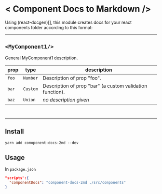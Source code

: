 # < Component Docs to Markdown />

Using (react-docgen)[], this module creates docs for your react components folder according to this format:

----
## `<MyComponent1/>`


General MyComponent1 description.

prop | type | description
--- | --- | ---
`foo` | `Number` | Description of prop "foo".
`bar` | `Custom` | Description of prop "bar" (a custom validation function).
`baz` | `Union` | *no description given*
<br/>


---

## Install
```
yarn add comoponent-docs-2md --dev
```

## Usage
In `package.json`
```json
"scripts":{
  "componentDocs": "component-docs-2md ./src/components"
}
```
